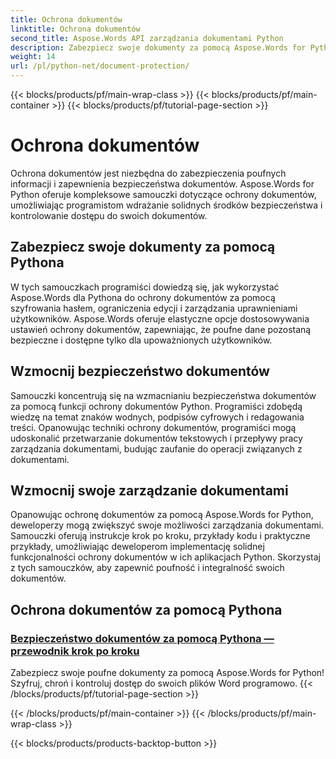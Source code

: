 ```yaml
---
title: Ochrona dokumentów
linktitle: Ochrona dokumentów
second_title: Aspose.Words API zarządzania dokumentami Python
description: Zabezpiecz swoje dokumenty za pomocą Aspose.Words for Python! Wdróż szyfrowanie haseł, uprawnienia użytkowników i podpisy cyfrowe, aby zapewnić solidną ochronę dokumentów.
weight: 14
url: /pl/python-net/document-protection/
---
```


{{< blocks/products/pf/main-wrap-class >}}
{{< blocks/products/pf/main-container >}}
{{< blocks/products/pf/tutorial-page-section >}}

# Ochrona dokumentów

Ochrona dokumentów jest niezbędna do zabezpieczenia poufnych informacji i zapewnienia bezpieczeństwa dokumentów. Aspose.Words for Python oferuje kompleksowe samouczki dotyczące ochrony dokumentów, umożliwiając programistom wdrażanie solidnych środków bezpieczeństwa i kontrolowanie dostępu do swoich dokumentów.

## Zabezpiecz swoje dokumenty za pomocą Pythona

W tych samouczkach programiści dowiedzą się, jak wykorzystać Aspose.Words dla Pythona do ochrony dokumentów za pomocą szyfrowania hasłem, ograniczenia edycji i zarządzania uprawnieniami użytkowników. Aspose.Words oferuje elastyczne opcje dostosowywania ustawień ochrony dokumentów, zapewniając, że poufne dane pozostaną bezpieczne i dostępne tylko dla upoważnionych użytkowników.

## Wzmocnij bezpieczeństwo dokumentów

Samouczki koncentrują się na wzmacnianiu bezpieczeństwa dokumentów za pomocą funkcji ochrony dokumentów Python. Programiści zdobędą wiedzę na temat znaków wodnych, podpisów cyfrowych i redagowania treści. Opanowując techniki ochrony dokumentów, programiści mogą udoskonalić przetwarzanie dokumentów tekstowych i przepływy pracy zarządzania dokumentami, budując zaufanie do operacji związanych z dokumentami.

## Wzmocnij swoje zarządzanie dokumentami

Opanowując ochronę dokumentów za pomocą Aspose.Words for Python, deweloperzy mogą zwiększyć swoje możliwości zarządzania dokumentami. Samouczki oferują instrukcje krok po kroku, przykłady kodu i praktyczne przykłady, umożliwiając deweloperom implementację solidnej funkcjonalności ochrony dokumentów w ich aplikacjach Python. Skorzystaj z tych samouczków, aby zapewnić poufność i integralność swoich dokumentów.

## Ochrona dokumentów za pomocą Pythona
### [Bezpieczeństwo dokumentów za pomocą Pythona — przewodnik krok po kroku](./document-security-python/)
Zabezpiecz swoje poufne dokumenty za pomocą Aspose.Words for Python! Szyfruj, chroń i kontroluj dostęp do swoich plików Word programowo.
{{< /blocks/products/pf/tutorial-page-section >}}

{{< /blocks/products/pf/main-container >}}
{{< /blocks/products/pf/main-wrap-class >}}

{{< blocks/products/products-backtop-button >}}
